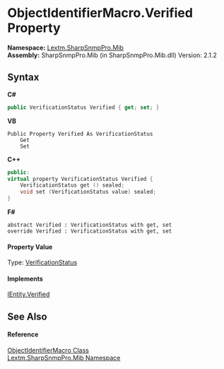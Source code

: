 # ObjectIdentifierMacro.Verified Property 
 

**Namespace:**&nbsp;<a href="N_Lextm_SharpSnmpPro_Mib">Lextm.SharpSnmpPro.Mib</a><br />**Assembly:**&nbsp;SharpSnmpPro.Mib (in SharpSnmpPro.Mib.dll) Version: 2.1.2

## Syntax

**C#**<br />
``` C#
public VerificationStatus Verified { get; set; }
```

**VB**<br />
``` VB
Public Property Verified As VerificationStatus
	Get
	Set
```

**C++**<br />
``` C++
public:
virtual property VerificationStatus Verified {
	VerificationStatus get () sealed;
	void set (VerificationStatus value) sealed;
}
```

**F#**<br />
``` F#
abstract Verified : VerificationStatus with get, set
override Verified : VerificationStatus with get, set
```


#### Property Value
Type: <a href="T_Lextm_SharpSnmpPro_Mib_VerificationStatus">VerificationStatus</a>

#### Implements
<a href="P_Lextm_SharpSnmpPro_Mib_IEntity_Verified">IEntity.Verified</a><br />

## See Also


#### Reference
<a href="T_Lextm_SharpSnmpPro_Mib_ObjectIdentifierMacro">ObjectIdentifierMacro Class</a><br /><a href="N_Lextm_SharpSnmpPro_Mib">Lextm.SharpSnmpPro.Mib Namespace</a><br />
